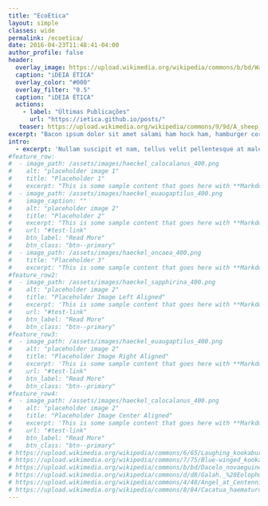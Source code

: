 ```yaml
---
title: "EcoEtica"
layout: simple
classes: wide
permalink: /ecoetica/
date: 2016-04-23T11:48:41-04:00
author_profile: false
header:
  overlay_image: https://upload.wikimedia.org/wikipedia/commons/b/bd/Wall_street_of_the_tombs_sacred_way_Kerameikos_Athens.jpg
  caption: "iDEIA ÉTICA"
  overlay_color: "#000"
  overlay_filter: "0.5"
  caption: "iDEIA ÉTICA"
  actions:
    - label: "Últimas Publicações"
      url: "https://ietica.github.io/posts/"
   teaser: https://upload.wikimedia.org/wikipedia/commons/9/9d/A_sheep_lying_with_its_legs_folded_underneath_its_body_next_to_a_wooden_fence%2C_the_sheep_in_profile_view_MET_DP828330.jpg
excerpt: "Bacon ipsum dolor sit amet salami ham hock ham, hamburger corned beef short ribs kielbasa biltong t-bone drumstick tri-tip tail sirloin pork chop."
intro: 
  - excerpt: 'Nullam suscipit et nam, tellus velit pellentesque at malesuada, enim eaque. Quis nulla, netus tempor in diam gravida tincidunt, *proin faucibus* voluptate felis id sollicitudin. Centered with `type="center"`'
#feature_row:
#  - image_path: /assets/images/haeckel_calocalanus_400.png
#    alt: "placeholder image 1"
#    title: "Placeholder 1"
#    excerpt: "This is some sample content that goes here with **Markdown** formatting."
#  - image_path: /assets/images/haeckel_euaugaptilus_400.png
#    image_caption: ""
#    alt: "placeholder image 2"
#    title: "Placeholder 2"
#    excerpt: "This is some sample content that goes here with **Markdown** formatting."
#    url: "#test-link"
#    btn_label: "Read More"
#    btn_class: "btn--primary"
#  - image_path: /assets/images/haeckel_oncaea_400.png
#    title: "Placeholder 3"
#    excerpt: "This is some sample content that goes here with **Markdown** formatting."
#feature_row2:
#  - image_path: /assets/images/haeckel_sapphirina_400.png
#    alt: "placeholder image 2"
#    title: "Placeholder Image Left Aligned"
#    excerpt: 'This is some sample content that goes here with **Markdown** formatting. Left aligned with `type="left"`'
#    url: "#test-link"
#    btn_label: "Read More"
#    btn_class: "btn--primary"
#feature_row3:
#  - image_path: /assets/images/haeckel_euaugaptilus_400.png
#    alt: "placeholder image 2"
#    title: "Placeholder Image Right Aligned"
#    excerpt: 'This is some sample content that goes here with **Markdown** formatting. Right aligned with `type="right"`'
#    url: "#test-link"
#    btn_label: "Read More"
#    btn_class: "btn--primary"
#feature_row4:
#  - image_path: /assets/images/haeckel_calocalanus_400.png
#    alt: "placeholder image 2"
#    title: "Placeholder Image Center Aligned"
#    excerpt: 'This is some sample content that goes here with **Markdown** formatting. Centered with `type="center"`'
#    url: "#test-link"
#    btn_label: "Read More"
#    btn_class: "btn--primary"
# https://upload.wikimedia.org/wikipedia/commons/6/65/Laughing_kookaburra_%289115601110%29.jpg
# https://upload.wikimedia.org/wikipedia/commons/7/75/Blue-winged_kookaburra_arp.jpg
# https://upload.wikimedia.org/wikipedia/commons/b/bd/Dacelo_novaeguineae%2C_Swanbourne.jpg
# https://upload.wikimedia.org/wikipedia/commons/d/d8/Galah._%28Eolophus_roseicapilla%29_%2811179413123%29.jpg
# https://upload.wikimedia.org/wikipedia/commons/4/48/Angel_at_Centennial_Park_Conservatory.jpg
# https://upload.wikimedia.org/wikipedia/commons/8/84/Cacatua_haematuropygia_Parc_des_Oiseaux_21_10_2015_1.jpg
---
```


<!-- {% include feature_row id="intro" type="center" %}
{% include feature_row %}
{% include feature_row id="feature_row2" type="left" %}
{% include feature_row id="feature_row3" type="right" %}
{% include feature_row id="feature_row4" type="center" %} -->
